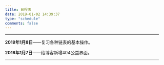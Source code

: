 ```yaml
---
title: 日程表
date: 2019-01-02 14:39:37
type: "schedule"
comments: false
---
```


---
**2019年1月8日**——复习各种链表的基本操作。

**2019年1月7日**——给博客新增404公益界面。

---